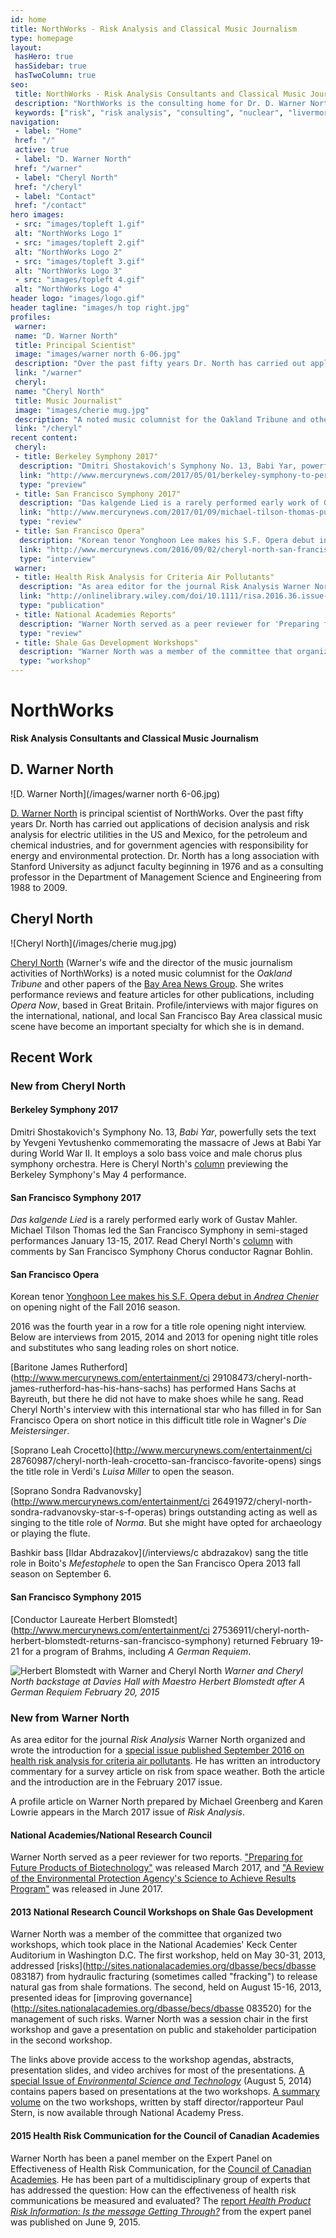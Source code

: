 ```yaml
---
id: home
title: NorthWorks - Risk Analysis and Classical Music Journalism
type: homepage
layout:
 hasHero: true
 hasSidebar: true
 hasTwoColumn: true
seo:
 title: NorthWorks - Risk Analysis Consultants and Classical Music Journalism"
 description: "NorthWorks is the consulting home for Dr. D. Warner North, a leading expert in risk analysis and nuclear waste issues, and for his wife Cheryl North, who writes on classical music."
 keywords: ["risk", "risk analysis", "consulting", "nuclear", "livermore", "nasa", "commission", "nuclear safety", "nuclear disposal", "disposal", "storage", "atomic", "classical music", "opera", "symphony"]
navigation:
 - label: "Home"
 href: "/"
 active: true
 - label: "D. Warner North"
 href: "/warner"
 - label: "Cheryl North" 
 href: "/cheryl"
 - label: "Contact"
 href: "/contact"
hero images:
 - src: "images/topleft 1.gif"
 alt: "NorthWorks Logo 1"
 - src: "images/topleft 2.gif"
 alt: "NorthWorks Logo 2"
 - src: "images/topleft 3.gif"
 alt: "NorthWorks Logo 3"
 - src: "images/topleft 4.gif"
 alt: "NorthWorks Logo 4"
header logo: "images/logo.gif"
header tagline: "images/h top right.jpg"
profiles:
 warner:
 name: "D. Warner North"
 title: Principal Scientist"
 image: "images/warner north 6-06.jpg"
 description: "Over the past fifty years Dr. North has carried out applications of decision analysis and risk analysis for electric utilities in the US and Mexico, for the petroleum and chemical industries, and for government agencies with responsibility for energy and environmental protection."
 link: "/warner"
 cheryl:
 name: "Cheryl North"
 title: Music Journalist"
 image: "images/cherie mug.jpg"
 description: "A noted music columnist for the Oakland Tribune and other papers of the Bay Area News Group. She writes performance reviews and feature articles for other publications, including Opera Now, based in Great Britain."
 link: "/cheryl"
recent content:
 cheryl:
 - title: Berkeley Symphony 2017"
  description: "Dmitri Shostakovich's Symphony No. 13, Babi Yar, powerfully sets the text by Yevgeni Yevtushenko commemorating the massacre of Jews at Babi Yar during World War II."
  link: "http://www.mercurynews.com/2017/05/01/berkeley-symphony-to-perform-shostakovichs-riveting-babi-yar-symphony/"
  type: "preview"
 - title: San Francisco Symphony 2017"
  description: "Das kalgende Lied is a rarely performed early work of Gustav Mahler. Michael Tilson Thomas led the San Francisco Symphony in semi-staged performances January 13-15, 2017."
  link: "http://www.mercurynews.com/2017/01/09/michael-tilson-thomas-pulls-out-all-the-stops-for-san-francisco-symphonys-performance-of-mahler-cantata-based-on-a-grimms-fairy-tale/"
  type: "review"
 - title: San Francisco Opera"
  description: "Korean tenor Yonghoon Lee makes his S.F. Opera debut in Andrea Chenier on opening night of the Fall 2016 season."
  link: "http://www.mercurynews.com/2016/09/02/cheryl-north-san-francisco-opera-opens-new-season-with-a-gala-production-of-giordanos-andrea-chenier/"
  type: "interview"
 warner:
 - title: Health Risk Analysis for Criteria Air Pollutants"
  description: "As area editor for the journal Risk Analysis Warner North organized and wrote the introduction for a special issue published September 2016."
  link: "http://onlinelibrary.wiley.com/doi/10.1111/risa.2016.36.issue-9/issuetoc"
  type: "publication"
 - title: National Academies Reports"
  description: "Warner North served as a peer reviewer for 'Preparing for Future Products of Biotechnology' and 'A Review of the Environmental Protection Agency's Science to Achieve Results Program.'"
  type: "review"
 - title: Shale Gas Development Workshops"
  description: "Warner North was a member of the committee that organized two workshops on risks from hydraulic fracturing and improving governance for risk management."
  type: "workshop"
---
```


# NorthWorks

**Risk Analysis Consultants and Classical Music Journalism**

## D. Warner North

![D. Warner North](/images/warner north 6-06.jpg)

[D. Warner North](/warner) is principal scientist of NorthWorks. Over the past fifty years Dr. North has carried out applications of decision analysis and risk analysis for electric utilities in the US and Mexico, for the petroleum and chemical industries, and for government agencies with responsibility for energy and environmental protection. Dr. North has a long association with Stanford University as adjunct faculty beginning in 1976 and as a consulting professor in the Department of Management Science and Engineering from 1988 to 2009.

## Cheryl North

![Cheryl North](/images/cherie mug.jpg)

[Cheryl North](/cheryl) (Warner's wife and the director of the music journalism activities of NorthWorks) is a noted music columnist for the *Oakland Tribune* and other papers of the [Bay Area News Group](http://www.insidebayarea.com). She writes performance reviews and feature articles for other publications, including *Opera Now*, based in Great Britain. Profile/interviews with major figures on the international, national, and local San Francisco Bay Area classical music scene have become an important specialty for which she is in demand.

## Recent Work

### New from Cheryl North

#### Berkeley Symphony 2017

Dmitri Shostakovich's Symphony No. 13, *Babi Yar*, powerfully sets the text by Yevgeni Yevtushenko commemorating the massacre of Jews at Babi Yar during World War II. It employs a solo bass voice and male chorus plus symphony orchestra. Here is Cheryl North's [column](http://www.mercurynews.com/2017/05/01/berkeley-symphony-to-perform-shostakovichs-riveting-babi-yar-symphony/) previewing the Berkeley Symphony's May 4 performance.

#### San Francisco Symphony 2017

*Das kalgende Lied* is a rarely performed early work of Gustav Mahler. Michael Tilson Thomas led the San Francisco Symphony in semi-staged performances January 13-15, 2017. Read Cheryl North's [column](http://www.mercurynews.com/2017/01/09/michael-tilson-thomas-pulls-out-all-the-stops-for-san-francisco-symphonys-performance-of-mahler-cantata-based-on-a-grimms-fairy-tale/) with comments by San Francisco Symphony Chorus conductor Ragnar Bohlin.

#### San Francisco Opera

Korean tenor [Yonghoon Lee makes his S.F. Opera debut in *Andrea Chenier*](http://www.mercurynews.com/2016/09/02/cheryl-north-san-francisco-opera-opens-new-season-with-a-gala-production-of-giordanos-andrea-chenier/) on opening night of the Fall 2016 season.

2016 was the fourth year in a row for a title role opening night interview. Below are interviews from 2015, 2014 and 2013 for opening night title roles and substitutes who sang leading roles on short notice.

[Baritone James Rutherford](http://www.mercurynews.com/entertainment/ci 29108473/cheryl-north-james-rutherford-has-his-hans-sachs) has performed Hans Sachs at Bayreuth, but there he did not have to make shoes while he sang. Read Cheryl North's interview with this international star who has filled in for San Francisco Opera on short notice in this difficult title role in Wagner's *Die Meistersinger*.

[Soprano Leah Crocetto](http://www.mercurynews.com/entertainment/ci 28760987/cheryl-north-leah-crocetto-san-francisco-favorite-opens) sings the title role in Verdi's *Luisa Miller* to open the season.

[Soprano Sondra Radvanovsky](http://www.mercurynews.com/entertainment/ci 26491972/cheryl-north-sondra-radvanovsky-star-s-f-operas) brings outstanding acting as well as singing to the title role of *Norma*. But she might have opted for archaeology or playing the flute.

Bashkir bass [Ildar Abdrazakov](/interviews/c abdrazakov) sang the title role in Boito's *Mefestophele* to open the San Francisco Opera 2013 fall season on September 6.

#### San Francisco Symphony 2015

[Conductor Laureate Herbert Blomstedt](http://www.mercurynews.com/entertainment/ci 27536911/cheryl-north-herbert-blomstedt-returns-san-francisco-symphony) returned February 19-21 for a program of Brahms, including *A German Requiem*.

![Herbert Blomstedt with Warner and Cheryl North](/images/blomstedt.jpg)
*Warner and Cheryl North backstage at Davies Hall with Maestro Herbert Blomstedt after A German Requiem February 20, 2015*

### New from Warner North

As area editor for the journal *Risk Analysis* Warner North organized and wrote the introduction for a [special issue published September 2016 on health risk analysis for criteria air pollutants](http://onlinelibrary.wiley.com/doi/10.1111/risa.2016.36.issue-9/issuetoc). He has written an introductory commentary for a survey article on risk from space weather. Both the article and the introduction are in the February 2017 issue.

A profile article on Warner North prepared by Michael Greenberg and Karen Lowrie appears in the March 2017 issue of *Risk Analysis*.

#### National Academies/National Research Council

Warner North served as a peer reviewer for two reports. ["Preparing for Future Products of Biotechnology"](https://www.nap.edu/catalog/24605) was released March 2017, and ["A Review of the Environmental Protection Agency's Science to Achieve Results Program"](https://www.nap.edu/catalog/24757) was released in June 2017.

#### 2013 National Research Council Workshops on Shale Gas Development

Warner North was a member of the committee that organized two workshops, which took place in the National Academies' Keck Center Auditorium in Washington D.C. The first workshop, held on May 30-31, 2013, addressed [risks](http://sites.nationalacademies.org/dbasse/becs/dbasse 083187) from hydraulic fracturing (sometimes called "fracking") to release natural gas from shale formations. The second, held on August 15-16, 2013, presented ideas for [improving governance](http://sites.nationalacademies.org/dbasse/becs/dbasse 083520) for the management of such risks. Warner North was a session chair in the first workshop and gave a presentation on public and stakeholder participation in the second workshop.

The links above provide access to the workshop agendas, abstracts, presentation slides, and video archives for most of the presentations. [A special Issue of *Environmental Science and Technology*](http://pubs.acs.org/toc/esthag/48/15) (August 5, 2014) contains papers based on presentations at the two workshops. [A summary volume](http://www.nap.edu/catalog/18953/risks-and-risk-governance-in-shale-gas-development-summary-of) on the two workshops, written by staff director/rapporteur Paul Stern, is now available through National Academy Press.

#### 2015 Health Risk Communication for the Council of Canadian Academies

Warner North has been a panel member on the Expert Panel on Effectiveness of Health Risk Communication, for the [Council of Canadian Academies](http://www.scienceadvice.ca). He has been part of a multidisciplinary group of experts that has addressed the question: How can the effectiveness of health risk communications be measured and evaluated? The [report *Health Product Risk Information: Is the message Getting Through?*](http://www.scienceadvice.ca/uploads/eng/assessmentspublicationsnewsreleases/risk/riskfullreporten.pdf) from the expert panel was published on June 9, 2015.
